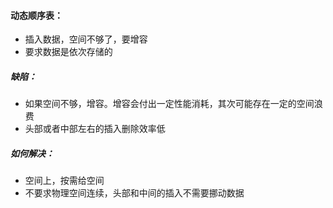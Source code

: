 #### 动态顺序表：

- 插入数据，空间不够了，要增容
-  要求数据是依次存储的

##### 缺陷：

- 如果空间不够，增容。增容会付出一定性能消耗，其次可能存在一定的空间浪费
- 头部或者中部左右的插入删除效率低

##### 如何解决：

- 空间上，按需给空间
-  不要求物理空间连续，头部和中间的插入不需要挪动数据



